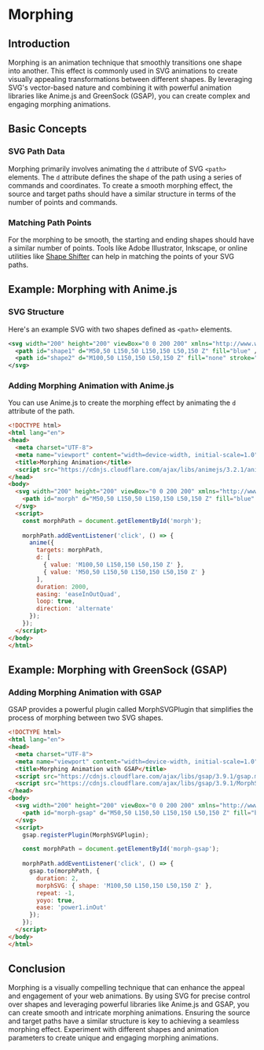 # Morphing

## Introduction

Morphing is an animation technique that smoothly transitions one shape into another. This effect is commonly used in SVG animations to create visually appealing transformations between different shapes. By leveraging SVG's vector-based nature and combining it with powerful animation libraries like Anime.js and GreenSock (GSAP), you can create complex and engaging morphing animations.

## Basic Concepts

### SVG Path Data

Morphing primarily involves animating the `d` attribute of SVG `<path>` elements. The `d` attribute defines the shape of the path using a series of commands and coordinates. To create a smooth morphing effect, the source and target paths should have a similar structure in terms of the number of points and commands.

### Matching Path Points

For the morphing to be smooth, the starting and ending shapes should have a similar number of points. Tools like Adobe Illustrator, Inkscape, or online utilities like [Shape Shifter](https://shapeshifter.design/) can help in matching the points of your SVG paths.

## Example: Morphing with Anime.js

### SVG Structure

Here's an example SVG with two shapes defined as `<path>` elements.

```xml
<svg width="200" height="200" viewBox="0 0 200 200" xmlns="http://www.w3.org/2000/svg">
  <path id="shape1" d="M50,50 L150,50 L150,150 L50,150 Z" fill="blue" />
  <path id="shape2" d="M100,50 L150,150 L50,150 Z" fill="none" stroke="red" />
</svg>
```

[//]: # (<svg width="200" height="200" viewBox="0 0 200 200" xmlns="http://www.w3.org/2000/svg">)

[//]: # (  <path id="shape1" d="M50,50 L150,50 L150,150 L50,150 Z" fill="blue" />)

[//]: # (  <path id="shape2" d="M100,50 L150,150 L50,150 Z" fill="none" stroke="red" />)

[//]: # (</svg>)

### Adding Morphing Animation with Anime.js

You can use Anime.js to create the morphing effect by animating the `d` attribute of the path.

```html
<!DOCTYPE html>
<html lang="en">
<head>
  <meta charset="UTF-8">
  <meta name="viewport" content="width=device-width, initial-scale=1.0">
  <title>Morphing Animation</title>
  <script src="https://cdnjs.cloudflare.com/ajax/libs/animejs/3.2.1/anime.min.js"></script>
</head>
<body>
  <svg width="200" height="200" viewBox="0 0 200 200" xmlns="http://www.w3.org/2000/svg">
    <path id="morph" d="M50,50 L150,50 L150,150 L50,150 Z" fill="blue" />
  </svg>
  <script>
    const morphPath = document.getElementById('morph');
    
    morphPath.addEventListener('click', () => {
      anime({
        targets: morphPath,
        d: [
          { value: 'M100,50 L150,150 L50,150 Z' },
          { value: 'M50,50 L150,50 L150,150 L50,150 Z' }
        ],
        duration: 2000,
        easing: 'easeInOutQuad',
        loop: true,
        direction: 'alternate'
      });
    });
  </script>
</body>
</html>
```

[//]: # (<svg width="200" height="200" viewBox="0 0 200 200" xmlns="http://www.w3.org/2000/svg">)

[//]: # (  <path id="morph" d="M50,50 L150,50 L150,150 L50,150 Z" fill="blue" />)

[//]: # (</svg>)

## Example: Morphing with GreenSock (GSAP)

### Adding Morphing Animation with GSAP

GSAP provides a powerful plugin called MorphSVGPlugin that simplifies the process of morphing between two SVG shapes.

```html
<!DOCTYPE html>
<html lang="en">
<head>
  <meta charset="UTF-8">
  <meta name="viewport" content="width=device-width, initial-scale=1.0">
  <title>Morphing Animation with GSAP</title>
  <script src="https://cdnjs.cloudflare.com/ajax/libs/gsap/3.9.1/gsap.min.js"></script>
  <script src="https://cdnjs.cloudflare.com/ajax/libs/gsap/3.9.1/MorphSVGPlugin.min.js"></script>
</head>
<body>
  <svg width="200" height="200" viewBox="0 0 200 200" xmlns="http://www.w3.org/2000/svg">
    <path id="morph-gsap" d="M50,50 L150,50 L150,150 L50,150 Z" fill="blue" />
  </svg>
  <script>
    gsap.registerPlugin(MorphSVGPlugin);

    const morphPath = document.getElementById('morph-gsap');
    
    morphPath.addEventListener('click', () => {
      gsap.to(morphPath, {
        duration: 2,
        morphSVG: { shape: 'M100,50 L150,150 L50,150 Z' },
        repeat: -1,
        yoyo: true,
        ease: 'power1.inOut'
      });
    });
  </script>
</body>
</html>
```

[//]: # (<svg width="200" height="200" viewBox="0 0 200 200" xmlns="http://www.w3.org/2000/svg">)

[//]: # (  <path id="morph-gsap" d="M50,50 L150,50 L150,150 L50,150 Z" fill="blue" />)

[//]: # (</svg>)

## Conclusion

Morphing is a visually compelling technique that can enhance the appeal and engagement of your web animations. By using SVG for precise control over shapes and leveraging powerful libraries like Anime.js and GSAP, you can create smooth and intricate morphing animations. Ensuring the source and target paths have a similar structure is key to achieving a seamless morphing effect. Experiment with different shapes and animation parameters to create unique and engaging morphing animations.

[//]: # (todo: add js)